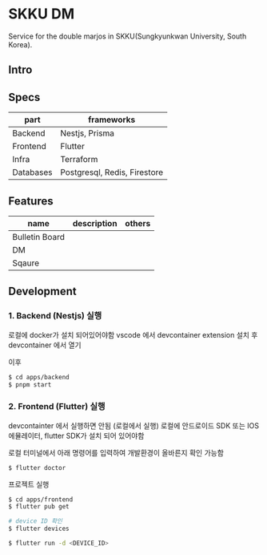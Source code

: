 # SKKU DM
Service for the double marjos in SKKU(Sungkyunkwan University, South Korea).

## Intro

## Specs
|part|frameworks|
|-|-------|
|Backend|Nestjs, Prisma|
|Frontend|Flutter|
|Infra|Terraform|
|Databases|Postgresql, Redis, Firestore|

## Features
|name|description|others|
|-|-------|--|
|Bulletin Board|||
|DM|||
|Sqaure|||


## Development

### 1. Backend (Nestjs) 실행
로컬에 docker가 설치 되어있어야함
vscode 에서 devcontainer extension 설치 후 devcontainer 에서 열기

이후

```bash
$ cd apps/backend
$ pnpm start
```

### 2. Frontend (Flutter) 실행
devcontainter 에서 실행하면 안됨 (로컬에서 실행)
로컬에 안드로이드 SDK 또는 IOS 에뮬레이터, flutter SDK가 설치 되어 있어야함

로컬 터미널에서 아래 명령어를 입력하여 개발환경이 올바른지 확인 가능함

```bash
$ flutter doctor
```

프로젝트 실행

```bash
$ cd apps/frontend
$ flutter pub get

# device ID 확인
$ flutter devices

$ flutter run -d <DEVICE_ID>
```
